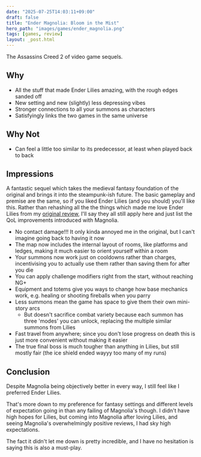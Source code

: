 ```yaml
---
date: "2025-07-25T14:03:11+09:00"
draft: false
title: "Ender Magnolia: Bloom in the Mist"
hero_path: "images/games/ender_magnolia.png"
tags: [games, review]
layout: _post.html
---
```


The Assassins Creed 2 of video game sequels.

## Why

- All the stuff that made Ender Lilies amazing, with the rough edges sanded off
- New setting and new (slightly) less depressing vibes
- Stronger connections to all your summons as characters
- Satisfyingly links the two games in the same universe

## Why Not

- Can feel a little too similar to its predecessor, at least when played back to back

## Impressions

A fantastic sequel which takes the medieval fantasy foundation of the original and brings it into the steampunk-ish future. The basic gameplay and premise are the same, so if you liked Ender Lilies (and you should) you'll like this. Rather than rehashing all the the things which made me love Ender Lilies from my [original review](/games/reviews/ender_lilies.md), I'll say they all still apply here and just list the QoL improvements introduced with Magnolia.

- No contact damage!!! It only kinda annoyed me in the original, but I can't imagine going back to having it now
- The map now includes the internal layout of rooms, like platforms and ledges, making it much easier to orient yourself within a room
- Your summons now work just on cooldowns rather than charges, incentivising you to actually use them rather than saving them for after you die
- You can apply challenge modifiers right from the start, without reaching NG+
- Equipment and totems give you ways to change how base mechanics work, e.g. healing or shooting fireballs when you parry
- Less summons mean the game has space to give them their own mini-story arcs
  - But doesn't sacrifice combat variety because each summon has three 'modes' you can unlock, replacing the multiple similar summons from Lilies
- Fast travel from anywhere; since you don't lose progress on death this is just more convenient without making it easier
- The true final boss is much tougher than anything in Lilies, but still mostly fair (the ice shield ended wayyy too many of my runs)

## Conclusion

Despite Magnolia being objectively better in every way, I still feel like I preferred Ender Lilies.

That's more down to my preference for fantasy settings and different levels of expectation going in than any failing of Magnolia's though. I didn't have high hopes for Lilies, but coming into Magnolia after loving Lilies, and seeing Magnolia's overwhelmingly positive reviews, I had sky high expectations.

The fact it didn't let me down is pretty incredible, and I have no hesitation is saying this is also a must-play.
